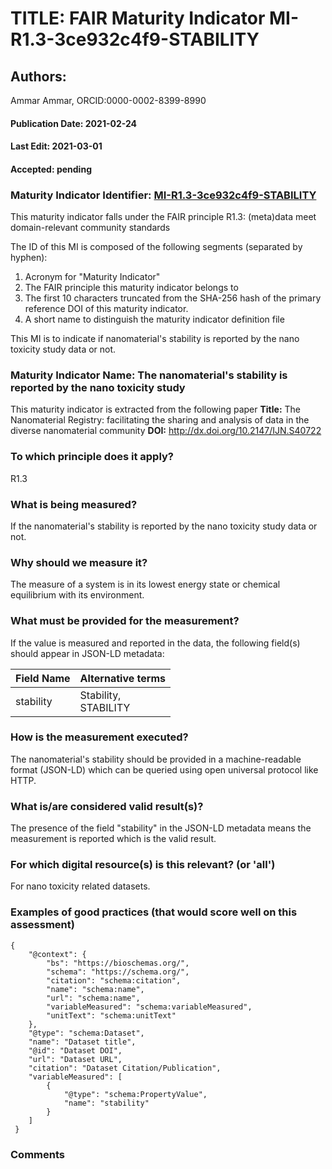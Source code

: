 # TITLE: FAIR Maturity Indicator MI-R1.3-3ce932c4f9-STABILITY

## Authors: 
Ammar Ammar, ORCID:0000-0002-8399-8990

#### Publication Date: 2021-02-24
#### Last Edit: 2021-03-01
#### Accepted: pending

### Maturity Indicator Identifier: [MI-R1.3-3ce932c4f9-STABILITY](https://w3id.org/fair/maturity_indicator/terms/Gen2/MI-R1.3-3ce932c4f9-STABILITY)

This maturity indicator falls under the FAIR principle R1.3:
(meta)data meet domain-relevant community standards

The ID of this MI is composed of the following segments (separated by hyphen):
1. Acronym for "Maturity Indicator"
1. The FAIR principle this maturity indicator belongs to
1. The first 10 characters truncated from the SHA-256 hash of the primary reference DOI of this maturity indicator.
1. A short name to distinguish the maturity indicator definition file

This MI is to indicate if nanomaterial's stability is reported by the nano toxicity study data or not.

### Maturity Indicator Name:  The nanomaterial's stability is reported by the nano toxicity study

This maturity indicator is extracted from the following paper 
**Title:** The Nanomaterial Registry: facilitating the sharing and analysis of data in the diverse nanomaterial community
**DOI:** http://dx.doi.org/10.2147/IJN.S40722

### To which principle does it apply?  
R1.3

### What is being measured?
If the nanomaterial's stability is reported by the nano toxicity study data or not.

### Why should we measure it?
The measure of a system is in its lowest energy state or chemical equilibrium with its environment.

### What must be provided for the measurement?
If the value is measured and reported in the data, the following field(s) should appear in JSON-LD metadata: 

| Field Name  | Alternative terms            |
| ----------- | ---------------------------- |
| stability   | Stability,<br>STABILITY      |

### How is the measurement executed?
The nanomaterial's stability should be provided in a machine-readable format (JSON-LD) which can be queried using open universal protocol like HTTP.

### What is/are considered valid result(s)?
The presence of the field "stability" in the JSON-LD metadata means the measurement is reported which is the valid result.

### For which digital resource(s) is this relevant? (or 'all')
For nano toxicity related datasets.  

### Examples of good practices (that would score well on this assessment)
```{json}
{
 	"@context": {
 		"bs": "https://bioschemas.org/",
 		"schema": "https://schema.org/",
 		"citation": "schema:citation",
 		"name": "schema:name",
 		"url": "schema:name",
 		"variableMeasured": "schema:variableMeasured",
 		"unitText": "schema:unitText"
 	},
 	"@type": "schema:Dataset",
 	"name": "Dataset title",
 	"@id": "Dataset DOI",
 	"url": "Dataset URL",
 	"citation": "Dataset Citation/Publication",
 	"variableMeasured": [
 		{
 			"@type": "schema:PropertyValue",
 			"name": "stability"
 		}
 	]
 }
```

### Comments

